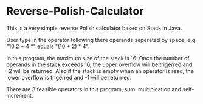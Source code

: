 # Reverse-Polish-Calculator
This is a very simple reverse Polish calculator based on Stack in Java.

User type in the operator following there operands seperated by space, e.g. "10 2 + 4 *" equals "(10 + 2) * 4".

In this program, the maximum size of the stack is 16. Once the number of operands in the stack exceeds 16, the upper overflow will be trigerred and -2 will be returned. Also if the stack is empty when an operator is read, the lower overflow is trigerred and -1 will be returned.

There are 3 feasible operators in this program, sum, multipication and self-increment.
